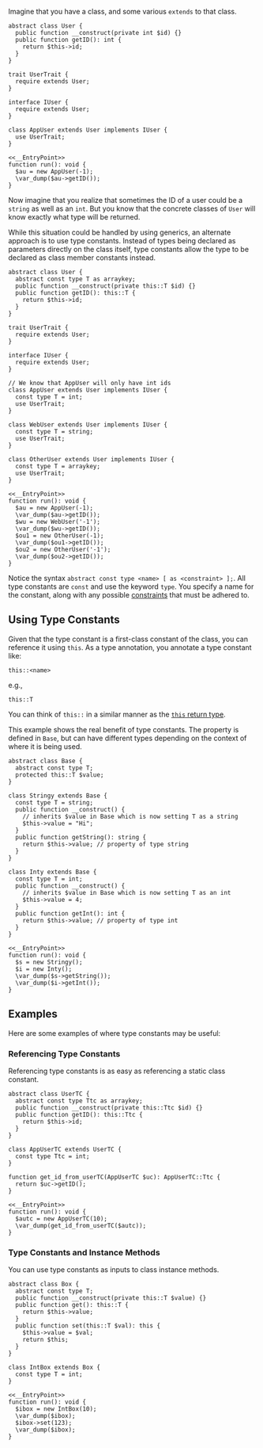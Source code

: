 Imagine that you have a class, and some various `extends` to that class.

```non-parameterized.hack
abstract class User {
  public function __construct(private int $id) {}
  public function getID(): int {
    return $this->id;
  }
}

trait UserTrait {
  require extends User;
}

interface IUser {
  require extends User;
}

class AppUser extends User implements IUser {
  use UserTrait;
}

<<__EntryPoint>>
function run(): void {
  $au = new AppUser(-1);
  \var_dump($au->getID());
}
```

Now imagine that you realize that sometimes the ID of a user could be a `string` as well as an `int`. But you know that the concrete classes
of `User` will know exactly what type will be returned.

While this situation could be handled by using generics, an alternate approach is to use type constants. Instead of types being declared
as parameters directly on the class itself, type constants allow the type to be declared as class member constants instead.

```type-constants.hack
abstract class User {
  abstract const type T as arraykey;
  public function __construct(private this::T $id) {}
  public function getID(): this::T {
    return $this->id;
  }
}

trait UserTrait {
  require extends User;
}

interface IUser {
  require extends User;
}

// We know that AppUser will only have int ids
class AppUser extends User implements IUser {
  const type T = int;
  use UserTrait;
}

class WebUser extends User implements IUser {
  const type T = string;
  use UserTrait;
}

class OtherUser extends User implements IUser {
  const type T = arraykey;
  use UserTrait;
}

<<__EntryPoint>>
function run(): void {
  $au = new AppUser(-1);
  \var_dump($au->getID());
  $wu = new WebUser('-1');
  \var_dump($wu->getID());
  $ou1 = new OtherUser(-1);
  \var_dump($ou1->getID());
  $ou2 = new OtherUser('-1');
  \var_dump($ou2->getID());
}
```

Notice the syntax `abstract const type <name> [ as <constraint> ];`. All type constants are `const` and use the keyword `type`. You
specify a name for the constant, along with any possible [constraints](/hack/generics/type-constraints) that
must be adhered to.

## Using Type Constants

Given that the type constant is a first-class constant of the class, you can reference it using `this`. As
a type annotation, you annotate a type constant like:

```
this::<name>
```

e.g.,

```
this::T
```

You can think of `this::` in a similar manner as the [`this` return type](../built-in-types/this.md).

This example shows the real benefit of type constants. The property is defined in `Base`, but can have different types depending
on the context of where it is being used.

```annotation.hack
abstract class Base {
  abstract const type T;
  protected this::T $value;
}

class Stringy extends Base {
  const type T = string;
  public function __construct() {
    // inherits $value in Base which is now setting T as a string
    $this->value = "Hi";
  }
  public function getString(): string {
    return $this->value; // property of type string
  }
}

class Inty extends Base {
  const type T = int;
  public function __construct() {
    // inherits $value in Base which is now setting T as an int
    $this->value = 4;
  }
  public function getInt(): int {
    return $this->value; // property of type int
  }
}

<<__EntryPoint>>
function run(): void {
  $s = new Stringy();
  $i = new Inty();
  \var_dump($s->getString());
  \var_dump($i->getInt());
}
```

## Examples

Here are some examples of where type constants may be useful:

### Referencing Type Constants

Referencing type constants is as easy as referencing a static class constant.

```referencing.hack
abstract class UserTC {
  abstract const type Ttc as arraykey;
  public function __construct(private this::Ttc $id) {}
  public function getID(): this::Ttc {
    return $this->id;
  }
}

class AppUserTC extends UserTC {
  const type Ttc = int;
}

function get_id_from_userTC(AppUserTC $uc): AppUserTC::Ttc {
  return $uc->getID();
}

<<__EntryPoint>>
function run(): void {
  $autc = new AppUserTC(10);
  \var_dump(get_id_from_userTC($autc));
}
```

### Type Constants and Instance Methods

You can use type constants as inputs to class instance methods.

```instance.hack
abstract class Box {
  abstract const type T;
  public function __construct(private this::T $value) {}
  public function get(): this::T {
    return $this->value;
  }
  public function set(this::T $val): this {
    $this->value = $val;
    return $this;
  }
}

class IntBox extends Box {
  const type T = int;
}

<<__EntryPoint>>
function run(): void {
  $ibox = new IntBox(10);
  \var_dump($ibox);
  $ibox->set(123);
  \var_dump($ibox);
}
```
